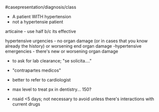 #casepresentation/diagnosis/class

- A patient WITH hypertension
- not a hypertensie patient

articaine - use half b/c its effective

hypertensive urgencies - no organ damage (or in cases that you know already the history) or worsening end organ damage
-hypertensive emergencies - there's new or worsening organ damage

- to ask for lab clearance; "se solicita...."
- "contrapartes medicos"
- better to refer to cardiologist

- max level to treat px in dentistry... 150?
- nsaid <5 days; not necessary to avoid unless there's interactions with current drugs